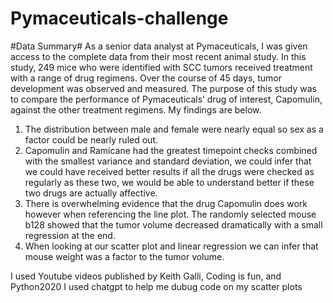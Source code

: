 # Pymaceuticals-challenge

#Data Summary#
As a senior data analyst at Pymaceuticals, I was given access to the complete data from their most recent animal study. 
In this study, 249 mice who were identified with SCC tumors received treatment with a range of drug regimens. Over the course of 45 days, 
tumor development was observed and measured. The purpose of this study was to compare the performance of Pymaceuticals’ drug of interest, 
Capomulin, against the other treatment regimens. My findings are below.

1. The distribution between male and female were nearly equal so sex as a factor could be nearly ruled out.
2. Capomulin and Ramicane had the greatest timepoint checks combined with the smallest variance and standard deviation, we could infer that we could have received better results if all the drugs were checked as regularly as these two, we would be able to understand better if these two drugs are actually affective.
3. There is overwhelming evidence that the drug Capomulin does work however when referencing the line plot. The randomly selected mouse b128 showed that the tumor volume decreased dramatically with a small regression at the end. 
4. When looking at our scatter plot and linear regression we can infer that mouse weight was a factor to the tumor volume.


I used Youtube videos published by Keith Galli, Coding is fun, and Python2020
I used chatgpt to help me dubug code on my scatter plots
